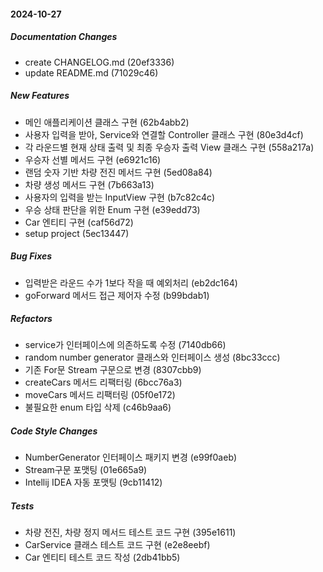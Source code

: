 #### 2024-10-27

##### Documentation Changes

*  create CHANGELOG.md (20ef3336)
*  update README.md (71029c46)

##### New Features

*  메인 애플리케이션 클래스 구현 (62b4abb2)
*  사용자 입력을 받아, Service와 연결할 Controller 클래스 구현 (80e3d4cf)
*  각 라운드별 현재 상태 출력 및 최종 우승자 출력 View 클래스 구현 (558a217a)
*  우승자 선별 메서드 구현 (e6921c16)
*  랜덤 숫자 기반 차량 전진 메서드 구현 (5ed08a84)
*  차량 생성 메서드 구현 (7b663a13)
*  사용자의 입력을 받는 InputView 구현 (b7c82c4c)
*  우승 상태 판단을 위한 Enum 구현 (e39edd73)
*  Car 엔티티 구현 (caf56d72)
*  setup project (5ec13447)

##### Bug Fixes

*  입력받은 라운드 수가 1보다 작을 때 예외처리 (eb2dc164)
*  goForward 메서드 접근 제어자 수정 (b99bdab1)

##### Refactors

*  service가 인터페이스에 의존하도록 수정 (7140db66)
*  random number generator 클래스와 인터페이스 생성 (8bc33ccc)
*  기존 For문 Stream 구문으로 변경 (8307cbb9)
*  createCars 메서드 리팩터링 (6bcc76a3)
*  moveCars 메서드 리팩터링 (05f0e172)
*  불필요한 enum 타입 삭제 (c46b9aa6)

##### Code Style Changes

*  NumberGenerator 인터페이스 패키지 변경 (e99f0aeb)
*  Stream구문 포맷팅 (01e665a9)
*  Intellij IDEA 자동 포맷팅 (9cb11412)

##### Tests

*  차량 전진, 차량 정지 메서드 테스트 코드 구현 (395e1611)
*  CarService 클래스 테스트 코드 구현 (e2e8eebf)
*  Car 엔티티 테스트 코드 작성 (2db41bb5)

